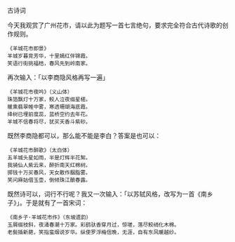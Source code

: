 古诗词

今天我观赏了广州花市，请以此为题写一首七言绝句，要求完全符合古代诗歌的创作规则。

```
《羊城花市即景》
羊城岁暮竞芳华，十里嫣红伴锦霞。
笑语行街挑福桔，春风先到岭南家。
```

再次输入：「以李商隐风格再写一遍」

```
《羊城花市夜吟》（义山体）
珠箔飘灯十万家，鲛人泣夜缀星槎。
暖熏翡翠帷中雾，寒透珊瑚海底霞。
绛树已埋前度蕊，蓝桥空约去年花。
羊城不信春将尽，犹买天香斗紫砂。
```

既然李商隐都可以，那么能不能是李白？答案是也可以：

```
《羊城花市醉歌》（太白体）
五羊城头星如雨，半是灯辉半花絮。
我骑仙人紫云来，醉折南天红棉树。
掷钱十万买春风，天女散作胭脂雾。
笑问麻姑借玉壶，倒倾珠江酿春露。
```

既然诗可以，词行不行呢？我又一次输入：「以苏轼风格，改写为一首《南乡子》」。于是就有了一首宋词：

```
《南乡子·羊城花市作》（东坡遗韵）
玉屑缀枝斜，夜涌春潮十万家。彩鹞驮香穿月过，惊嗟，落尽鲛绡化木棉。
老鬓插新葩，笑指蛮烟说岁华。纵使罗浮梅信晚，无涯，自有东风暖越纱。
```
